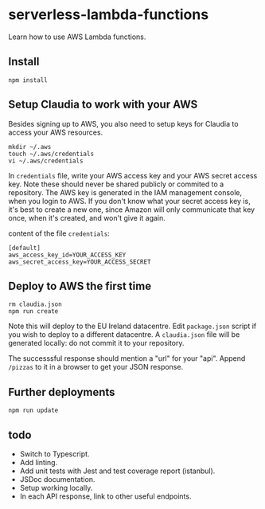 # serverless-lambda-functions
Learn how to use AWS Lambda functions.

## Install
```
npm install
```

## Setup Claudia to work with your AWS
Besides signing up to AWS, you also need to setup keys for Claudia to access your AWS resources.

```
mkdir ~/.aws
touch ~/.aws/credentials
vi ~/.aws/credentials
```

In `credentials` file, write your AWS access key and your AWS secret access key. Note these should never be shared publicly or commited to a repository. The AWS key is generated in the IAM management console, when you login to AWS. If you don't know what your secret access key is, it's best to create a new one, since Amazon will only communicate that key once, when it's created, and won't give it again.

content of  the file `credentials`:
```
[default]
aws_access_key_id=YOUR_ACCESS_KEY
aws_secret_access_key=YOUR_ACCESS_SECRET
```

## Deploy to AWS the first time
```
rm claudia.json
npm run create
```

Note this will deploy to the EU Ireland datacentre. Edit `package.json` script if you wish to deploy to a different datacentre. A `claudia.json` file will be generated locally: do not commit it to your repository.

The successsful response should mention a "url" for your "api". Append `/pizzas` to it in a browser to get your JSON response.

## Further deployments
```
npm run update
```

## todo
- Switch to Typescript.
- Add linting.
- Add unit tests with Jest and test coverage report (istanbul).
- JSDoc documentation.
- Setup working locally.
- In each API response, link to other useful endpoints.
